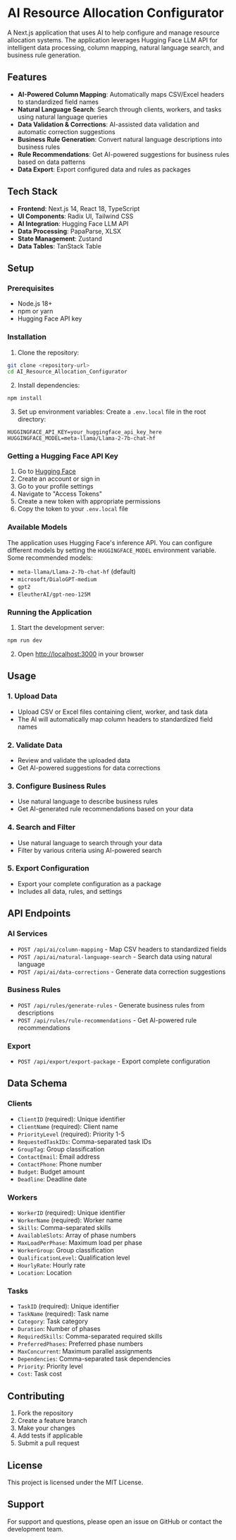 # AI Resource Allocation Configurator

A Next.js application that uses AI to help configure and manage resource allocation systems. The application leverages Hugging Face LLM API for intelligent data processing, column mapping, natural language search, and business rule generation.

## Features

- **AI-Powered Column Mapping**: Automatically maps CSV/Excel headers to standardized field names
- **Natural Language Search**: Search through clients, workers, and tasks using natural language queries
- **Data Validation & Corrections**: AI-assisted data validation and automatic correction suggestions
- **Business Rule Generation**: Convert natural language descriptions into business rules
- **Rule Recommendations**: Get AI-powered suggestions for business rules based on data patterns
- **Data Export**: Export configured data and rules as packages

## Tech Stack

- **Frontend**: Next.js 14, React 18, TypeScript
- **UI Components**: Radix UI, Tailwind CSS
- **AI Integration**: Hugging Face LLM API
- **Data Processing**: PapaParse, XLSX
- **State Management**: Zustand
- **Data Tables**: TanStack Table

## Setup

### Prerequisites

- Node.js 18+ 
- npm or yarn
- Hugging Face API key

### Installation

1. Clone the repository:
```bash
git clone <repository-url>
cd AI_Resource_Allocation_Configurator
```

2. Install dependencies:
```bash
npm install
```

3. Set up environment variables:
Create a `.env.local` file in the root directory:
```env
HUGGINGFACE_API_KEY=your_huggingface_api_key_here
HUGGINGFACE_MODEL=meta-llama/Llama-2-7b-chat-hf
```

### Getting a Hugging Face API Key

1. Go to [Hugging Face](https://huggingface.co/)
2. Create an account or sign in
3. Go to your profile settings
4. Navigate to "Access Tokens"
5. Create a new token with appropriate permissions
6. Copy the token to your `.env.local` file

### Available Models

The application uses Hugging Face's inference API. You can configure different models by setting the `HUGGINGFACE_MODEL` environment variable. Some recommended models:

- `meta-llama/Llama-2-7b-chat-hf` (default)
- `microsoft/DialoGPT-medium`
- `gpt2`
- `EleutherAI/gpt-neo-125M`

### Running the Application

1. Start the development server:
```bash
npm run dev
```

2. Open [http://localhost:3000](http://localhost:3000) in your browser

## Usage

### 1. Upload Data
- Upload CSV or Excel files containing client, worker, and task data
- The AI will automatically map column headers to standardized field names

### 2. Validate Data
- Review and validate the uploaded data
- Get AI-powered suggestions for data corrections

### 3. Configure Business Rules
- Use natural language to describe business rules
- Get AI-generated rule recommendations based on your data

### 4. Search and Filter
- Use natural language to search through your data
- Filter by various criteria using AI-powered search

### 5. Export Configuration
- Export your complete configuration as a package
- Includes all data, rules, and settings

## API Endpoints

### AI Services
- `POST /api/ai/column-mapping` - Map CSV headers to standardized fields
- `POST /api/ai/natural-language-search` - Search data using natural language
- `POST /api/ai/data-corrections` - Generate data correction suggestions

### Business Rules
- `POST /api/rules/generate-rules` - Generate business rules from descriptions
- `POST /api/rules/rule-recommendations` - Get AI-powered rule recommendations

### Export
- `POST /api/export/export-package` - Export complete configuration

## Data Schema

### Clients
- `ClientID` (required): Unique identifier
- `ClientName` (required): Client name
- `PriorityLevel` (required): Priority 1-5
- `RequestedTaskIDs`: Comma-separated task IDs
- `GroupTag`: Group classification
- `ContactEmail`: Email address
- `ContactPhone`: Phone number
- `Budget`: Budget amount
- `Deadline`: Deadline date

### Workers
- `WorkerID` (required): Unique identifier
- `WorkerName` (required): Worker name
- `Skills`: Comma-separated skills
- `AvailableSlots`: Array of phase numbers
- `MaxLoadPerPhase`: Maximum load per phase
- `WorkerGroup`: Group classification
- `QualificationLevel`: Qualification level
- `HourlyRate`: Hourly rate
- `Location`: Location

### Tasks
- `TaskID` (required): Unique identifier
- `TaskName` (required): Task name
- `Category`: Task category
- `Duration`: Number of phases
- `RequiredSkills`: Comma-separated required skills
- `PreferredPhases`: Preferred phase numbers
- `MaxConcurrent`: Maximum parallel assignments
- `Dependencies`: Comma-separated task dependencies
- `Priority`: Priority level
- `Cost`: Task cost

## Contributing

1. Fork the repository
2. Create a feature branch
3. Make your changes
4. Add tests if applicable
5. Submit a pull request

## License

This project is licensed under the MIT License.

## Support

For support and questions, please open an issue on GitHub or contact the development team. 